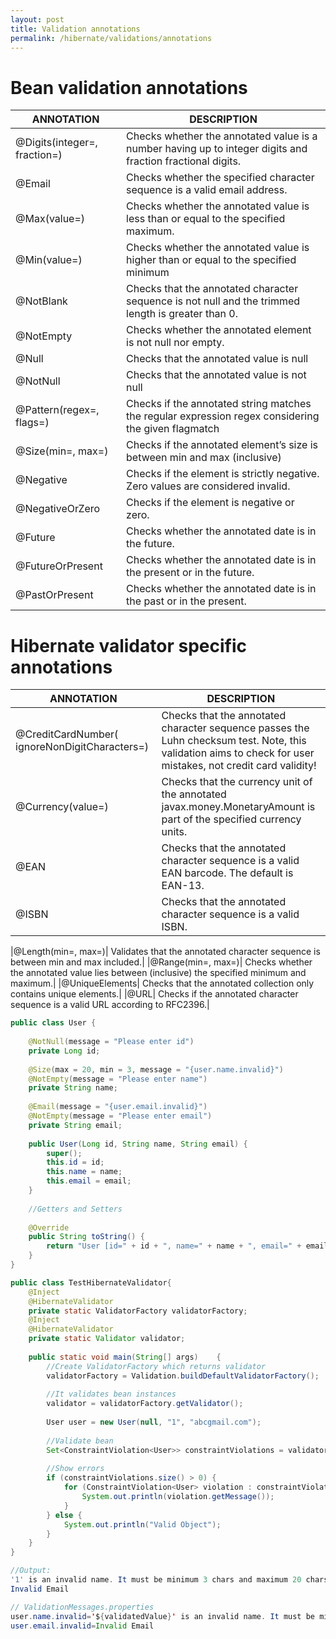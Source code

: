 ```yaml
---
layout: post
title: Validation annotations
permalink: /hibernate/validations/annotations
---
```


# Bean validation annotations

|ANNOTATION|	DESCRIPTION|
|---|---|	
|@Digits(integer=, fraction=)|	Checks whether the annotated value is a number having up to integer digits and fraction fractional digits.|
|@Email|	Checks whether the specified character sequence is a valid email address.|
|@Max(value=)|	Checks whether the annotated value is less than or equal to the specified maximum.|
|@Min(value=)|	Checks whether the annotated value is higher than or equal to the specified minimum|
|@NotBlank|	Checks that the annotated character sequence is not null and the trimmed length is greater than 0.|
|@NotEmpty|	Checks whether the annotated element is not null nor empty.|
|@Null|	Checks that the annotated value is null|
|@NotNull|	Checks that the annotated value is not null|
|@Pattern(regex=, flags=)|	Checks if the annotated string matches the regular expression regex considering the given flagmatch|
|@Size(min=, max=)|	Checks if the annotated element’s size is between min and max (inclusive)|
|@Negative|	Checks if the element is strictly negative. Zero values are considered invalid.|
|@NegativeOrZero|	Checks if the element is negative or zero.|
|@Future|	Checks whether the annotated date is in the future.|
|@FutureOrPresent|	Checks whether the annotated date is in the present or in the future.|
|@PastOrPresent|	Checks whether the annotated date is in the past or in the present.|

# Hibernate validator specific annotations

|ANNOTATION|	DESCRIPTION|
|---|---|	
|@CreditCardNumber( ignoreNonDigitCharacters=)|	Checks that the annotated character sequence passes the Luhn checksum test. Note, this validation aims to check for user mistakes, not credit card validity!|
|@Currency(value=)|	Checks that the currency unit of the annotated javax.money.MonetaryAmount is part of the specified currency units.|
|@EAN|	Checks that the annotated character sequence is a valid EAN barcode. The default is EAN-13.|
|@ISBN|	Checks that the annotated character sequence is a valid ISBN.|

|@Length(min=, max=)|	Validates that the annotated character sequence is between min and max included.|
|@Range(min=, max=)|	Checks whether the annotated value lies between (inclusive) the specified minimum and maximum.|
|@UniqueElements|	Checks that the annotated collection only contains unique elements.|
|@URL|	Checks if the annotated character sequence is a valid URL according to RFC2396.|

```java
public class User {
 
    @NotNull(message = "Please enter id")
    private Long id;
 
    @Size(max = 20, min = 3, message = "{user.name.invalid}")
    @NotEmpty(message = "Please enter name")
    private String name;
 
    @Email(message = "{user.email.invalid}")
    @NotEmpty(message = "Please enter email")
    private String email;
 
    public User(Long id, String name, String email) {
        super();
        this.id = id;
        this.name = name;
        this.email = email;
    }
 
    //Getters and Setters
 
    @Override
    public String toString() {
        return "User [id=" + id + ", name=" + name + ", email=" + email + "]";
    }
}
```
```java
public class TestHibernateValidator{
    @Inject
    @HibernateValidator
    private static ValidatorFactory validatorFactory;
    @Inject
    @HibernateValidator
    private static Validator validator;
     
    public static void main(String[] args)    {
        //Create ValidatorFactory which returns validator
        validatorFactory = Validation.buildDefaultValidatorFactory();
         
        //It validates bean instances
        validator = validatorFactory.getValidator();
 
        User user = new User(null, "1", "abcgmail.com");
 
        //Validate bean
        Set<ConstraintViolation<User>> constraintViolations = validator.validate(user);
 
        //Show errors
        if (constraintViolations.size() > 0) {
            for (ConstraintViolation<User> violation : constraintViolations) {
                System.out.println(violation.getMessage());
            }
        } else {
            System.out.println("Valid Object");
        }
    }
}

//Output: 
'1' is an invalid name. It must be minimum 3 chars and maximum 20 chars.
Invalid Email
```
```java
// ValidationMessages.properties
user.name.invalid='${validatedValue}' is an invalid name. It must be minimum {min} chars and maximum {max} chars.
user.email.invalid=Invalid Email
```
